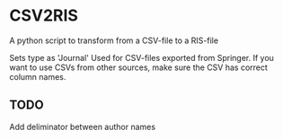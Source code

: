 # CSV2RIS
A python script to transform from a CSV-file to a RIS-file

Sets type as 'Journal'
Used for CSV-files exported from Springer. If you want to use CSVs from other sources, make sure the CSV has correct column names.

## TODO
Add deliminator between author names